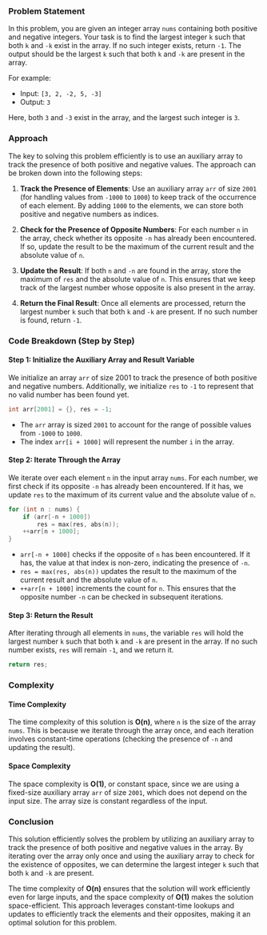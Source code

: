 ### Problem Statement

In this problem, you are given an integer array `nums` containing both positive and negative integers. Your task is to find the largest integer `k` such that both `k` and `-k` exist in the array. If no such integer exists, return `-1`. The output should be the largest `k` such that both `k` and `-k` are present in the array.

For example:
- Input: `[3, 2, -2, 5, -3]`
- Output: `3`

Here, both `3` and `-3` exist in the array, and the largest such integer is `3`.

### Approach

The key to solving this problem efficiently is to use an auxiliary array to track the presence of both positive and negative values. The approach can be broken down into the following steps:

1. **Track the Presence of Elements**: Use an auxiliary array `arr` of size `2001` (for handling values from `-1000` to `1000`) to keep track of the occurrence of each element. By adding `1000` to the elements, we can store both positive and negative numbers as indices.
  
2. **Check for the Presence of Opposite Numbers**: For each number `n` in the array, check whether its opposite `-n` has already been encountered. If so, update the result to be the maximum of the current result and the absolute value of `n`.

3. **Update the Result**: If both `n` and `-n` are found in the array, store the maximum of `res` and the absolute value of `n`. This ensures that we keep track of the largest number whose opposite is also present in the array.

4. **Return the Final Result**: Once all elements are processed, return the largest number `k` such that both `k` and `-k` are present. If no such number is found, return `-1`.

### Code Breakdown (Step by Step)

#### Step 1: Initialize the Auxiliary Array and Result Variable

We initialize an array `arr` of size 2001 to track the presence of both positive and negative numbers. Additionally, we initialize `res` to `-1` to represent that no valid number has been found yet.

```cpp
int arr[2001] = {}, res = -1;
```

- The `arr` array is sized `2001` to account for the range of possible values from `-1000` to `1000`.
- The index `arr[i + 1000]` will represent the number `i` in the array.

#### Step 2: Iterate Through the Array

We iterate over each element `n` in the input array `nums`. For each number, we first check if its opposite `-n` has already been encountered. If it has, we update `res` to the maximum of its current value and the absolute value of `n`.

```cpp
for (int n : nums) {
    if (arr[-n + 1000])
        res = max(res, abs(n));
    ++arr[n + 1000];
}
```

- `arr[-n + 1000]` checks if the opposite of `n` has been encountered. If it has, the value at that index is non-zero, indicating the presence of `-n`.
- `res = max(res, abs(n))` updates the result to the maximum of the current result and the absolute value of `n`.
- `++arr[n + 1000]` increments the count for `n`. This ensures that the opposite number `-n` can be checked in subsequent iterations.

#### Step 3: Return the Result

After iterating through all elements in `nums`, the variable `res` will hold the largest number `k` such that both `k` and `-k` are present in the array. If no such number exists, `res` will remain `-1`, and we return it.

```cpp
return res;
```

### Complexity

#### Time Complexity

The time complexity of this solution is **O(n)**, where `n` is the size of the array `nums`. This is because we iterate through the array once, and each iteration involves constant-time operations (checking the presence of `-n` and updating the result).

#### Space Complexity

The space complexity is **O(1)**, or constant space, since we are using a fixed-size auxiliary array `arr` of size `2001`, which does not depend on the input size. The array size is constant regardless of the input.

### Conclusion

This solution efficiently solves the problem by utilizing an auxiliary array to track the presence of both positive and negative values in the array. By iterating over the array only once and using the auxiliary array to check for the existence of opposites, we can determine the largest integer `k` such that both `k` and `-k` are present.

The time complexity of **O(n)** ensures that the solution will work efficiently even for large inputs, and the space complexity of **O(1)** makes the solution space-efficient. This approach leverages constant-time lookups and updates to efficiently track the elements and their opposites, making it an optimal solution for this problem.